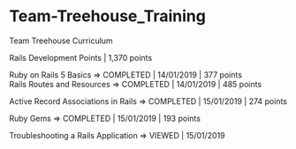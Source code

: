 # Team-Treehouse_Training
Team Treehouse Curriculum

Rails Development
Points | 1,370 points

Ruby on Rails 5 Basics => COMPLETED | 14/01/2019 | 377 points                                                                         
Rails Routes and Resources => COMPLETED | 14/01/2019 | 485 points

Active Record Associations in Rails => COMPLETED | 15/01/2019 | 274 points

Ruby Gems => COMPLETED | 15/01/2019 | 193 points

Troubleshooting a Rails Application => VIEWED | 15/01/2019
